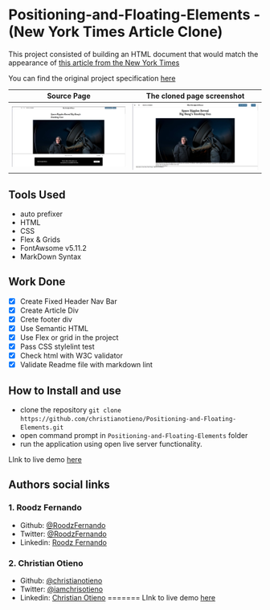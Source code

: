 # Positioning-and-Floating-Elements - (New York Times Article Clone)

This project consisted of building an HTML document that would match the appearance of [this article from the New York Times](https://www.nytimes.com/2014/03/18/science/space/detection-of-waves-in-space-buttresses-landmark-theory-of-big-bang.html?_r=0)

You can find the original project specification [here](https://www.theodinproject.com/courses/html5-and-css3/lessons/positioning-and-floating-elements)

|Source Page|The cloned page screenshot|
|:---:|:---:|
|![Screeenshot](./src/img/screenshot-2.png " NYT page screenshot")|![Screeenshot](./src/img/screenshot.png "NYT Youtube page screenshot")|

## Tools Used

- auto prefixer
- HTML
- CSS
- Flex & Grids
- FontAwsome v5.11.2
- MarkDown Syntax

## Work Done

- [x] Create Fixed Header Nav Bar
- [x] Create Article Div
- [x] Crete footer div
- [x] Use Semantic HTML
- [x] Use Flex or grid in the project
- [x] Pass CSS stylelint test
- [x] Check html with W3C validator
- [x] Validate Readme file with markdown lint

## How to Install and use

- clone the repository `git clone https://github.com/christianotieno/Positioning-and-Floating-Elements.git`
- open command prompt in `Positioning-and-Floating-Elements` folder
- run the application using open live server functionality.

LInk to live demo [here](https://christianotieno.github.io/Positioning-and-Floating-Elements/.)

## Authors social links

### 1. Roodz Fernando

- Github: [@RoodzFernando](https://github.com/RoodzFernando)
- Twitter: [@RoodzFernando](https://twitter.com/RoodzFernando)
- Linkedin: [Roodz Fernando](https://www.linkedin.com/in/roodz-fernando-fleurant/)

### 2. Christian Otieno

- Github: [@christianotieno](https://github.com/christianotieno)
- Twitter: [@iamchrisotieno](https://twitter.com/iamchrisotieno)
- Linkedin: [Christian Otieno](https://www.linkedin.com/in/christianotieno/)
=======
LInk to live demo [here](https://roodzfernando.github.io/Positioning-and-Floating-Elements/)
